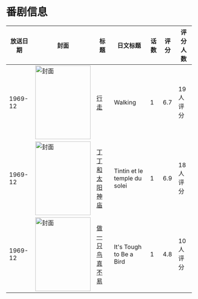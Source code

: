 # 番剧信息

|放送日期|封面|标题|日文标题|话数|评分|评分人数|
|---|---|---|---|---|---|---|
|1969-12|<img src="//lain.bgm.tv/pic/cover/c/5c/13/137228_N5RGP.jpg" alt="封面" style="width:150px;height:200px;object-fit:cover;">|[行走](https://bangumi.tv/subject/137228)|Walking|1|6.7|19人评分|
|1969-12|<img src="//lain.bgm.tv/pic/cover/c/7b/79/116137_ClnML.jpg" alt="封面" style="width:150px;height:200px;object-fit:cover;">|[丁丁和太阳神庙](https://bangumi.tv/subject/116137)|Tintin et le temple du solei|1|6.9|18人评分|
|1969-12|<img src="//lain.bgm.tv/pic/cover/c/59/9b/132404_6k33S.jpg" alt="封面" style="width:150px;height:200px;object-fit:cover;">|[做一只鸟真不易](https://bangumi.tv/subject/132404)|It's Tough to Be a Bird|1|4.8|10人评分|
